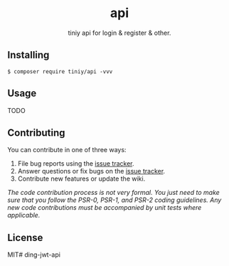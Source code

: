 <h1 align="center"> api </h1>

<p align="center"> tiniy api for login & register & other.</p>


## Installing

```shell
$ composer require tiniy/api -vvv
```

## Usage

TODO

## Contributing

You can contribute in one of three ways:

1. File bug reports using the [issue tracker](https://github.com/tiniy/api/issues).
2. Answer questions or fix bugs on the [issue tracker](https://github.com/tiniy/api/issues).
3. Contribute new features or update the wiki.

_The code contribution process is not very formal. You just need to make sure that you follow the PSR-0, PSR-1, and PSR-2 coding guidelines. Any new code contributions must be accompanied by unit tests where applicable._

## License

MIT# ding-jwt-api
